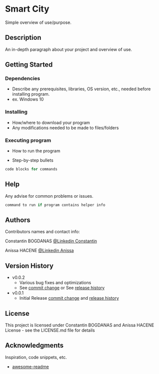 
# Smart City

Simple overview of use/purpose.

## Description

An in-depth paragraph about your project and overview of use.

## Getting Started

### Dependencies

* Describe any prerequisites, libraries, OS version, etc., needed before installing program.
* ex. Windows 10

### Installing

* How/where to download your program
* Any modifications needed to be made to files/folders

### Executing program

* How to run the program

* Step-by-step bullets

```python
code blocks for commands
```

## Help

Any advise for common problems or issues.

```python
command to run if program contains helper info
```

## Authors

Contributors names and contact info:

Constantin BOGDANAS
[@Linkedin Constantin](https://www.linkedin.com/in/constantin-bogdanas-3581221b3/)

Anissa HACENE
[@Linkedin Anissa](https://www.linkedin.com/in/anissa-hacene/)

## Version History

* v0.0.2
  * Various bug fixes and optimizations
  * See [commit change](ChangeME.com) or See [release history](changeME.com)
* v0.0.1
  * Initial Release [commit change](https://github.com/ticuss/Smart-City-Project/commits/v0.0.1) and [release history](https://github.com/ticuss/Smart-City-Project/releases/tag/v0.0.1)

## License

This project is licensed under Constantin BOGDANAS and Anissa HACENE License - see the LICENSE.md file for details

## Acknowledgments

Inspiration, code snippets, etc.

* [awesome-readme](https://github.com/matiassingers/awesome-readme)
